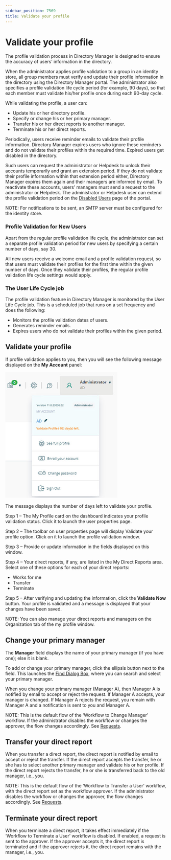 ```yaml
---
sidebar_position: 7569
title: Validate your profile
---
```


# Validate your profile

The profile validation process in Directory Manager is designed to ensure the accuracy of users’ information in the directory.

When the administrator applies profile validation to a group in an identity store, all group members must verify and update their profile information in the directory using the Directory Manager portal. The administrator also specifies a profile validation
life cycle period (for example, 90 days), so that each member must validate his/her profile once during each 90-day cycle.

While validating the profile, a user can:

* Update his or her directory profile.
* Specify or change his or her primary manager.
* Transfer his or her direct reports to another manager.
* Terminate his or her direct reports.

Periodically, users receive reminder emails to validate their profile information. Directory Manager expires users who ignore these reminders and do not validate their profiles within the required time. Expired users get disabled in the directory.

Such users can request the administrator or Helpdesk to unlock their accounts temporarily and grant an extension period. If they do not validate their profile information within that extension period either, Directory Manager expires them again and their managers
are informed by email. To reactivate these accounts, users’ managers must send a request to the administrator or Helpdesk. The administrator or Helpdesk user can extend the profile validation period on the [Disabled Users](../DisabledUser "Disabled Users") page of the portal.

NOTE: For notifications to be sent, an SMTP server must be configured for the identity store.

### Profile Validation for New Users

Apart from the regular profile validation life cycle, the administrator can set a separate profile validation period for new users by specifying a certain number of days, say 30.

All new users receive a welcome email and a profile validation request, so that users must validate their profiles for the first time within the given number of days. Once they validate their profiles, the regular profile validation life cycle settings
would apply.

### The User Life Cycle job

The profile validation feature in Directory Manager is monitored by the User Life Cycle job. This is a scheduled job that runs on a set frequency and does the following:

* Monitors the profile validation dates of users.
* Generates reminder emails.
* Expires users who do not validate their profiles within the given period.

## Validate your profile

If profile validation applies to you, then you will see the following message displayed on the **My Account** panel:

![](../../../../../../../static/images/GroupID_11.1/Content/Resources/Images/GroupID/Portal/ValidateProfile.png)

The message displays the number of days left to validate your profile.

Step 1 – The My Profile card on the dashboard indicates your profile validation status. Click it to launch the user properties page.

Step 2 – The toolbar on user properties page will display Validate your profile option. Click on it to launch the profile validation window.

Step 3 – Provide or update information in the fields displayed on this window.

Step 4 – Your direct reports, if any, are listed in the My Direct Reports area. Select one of these options for each of your direct reports:

* Works for me
* Transfer
* Terminate

Step 5 – After verifying and updating the information, click the **Validate Now** button. Your profile is validated and a message is displayed that your changes have been saved.

NOTE: You can also manage your direct reports and managers on the Organization tab of the my profile window.

## Change your primary manager

The **Manager** field displays the name of your primary manager (if you have one); else it is blank.

To add or change your primary manager, click the ellipsis button next to the field. This launches the [Find Dialog Box](../../Search/Find "Find dialog box"), where you can search and select your primary manager.

When you change your primary manager (Manager A), then Manager A is notified by email to accept or reject the request. If Manager A accepts, your manager is changed. If Manager A rejects the request, you remain with Manager A and a notification is sent to you and Manager A.

NOTE: This is the default flow of the ‘Workflow to Change Manager’ workflow. If the administrator disables the workflow or changes the approver, the flow changes accordingly. See [Requests](../../Request/Overview "Requests - Overview").

## Transfer your direct report

When you transfer a direct report, the direct report is notified by email to accept or reject the transfer. If the direct report accepts the transfer, he or she has to select another primary manager and validate his or her profile. If the direct report rejects the transfer, he or she is transferred back to the old manager, i.e., you.

NOTE: This is the default flow of the ‘Workflow to Transfer a User’ workflow, with the direct report set as the workflow approver. If the administrator disables the workflow or changes the approver, the flow changes accordingly. See [Requests](../../Request/Overview "Requests - Overview").

## Terminate your direct report

When you terminate a direct report, it takes effect immediately if the ‘Workflow to Terminate a User’ workflow is disabled. If enabled, a request is sent to the approver. If the approver accepts it, the direct report is terminated and if the approver rejects it, the direct report remains with the manager, i.e., you.